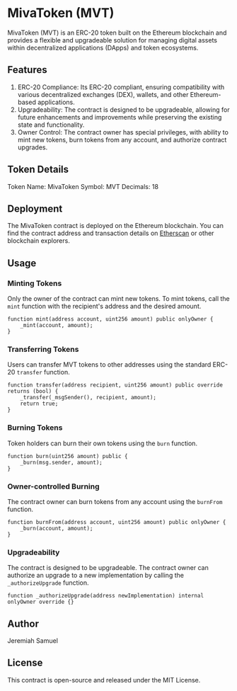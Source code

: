 
# MivaToken (MVT)

MivaToken (MVT) is an ERC-20 token built on the Ethereum blockchain and provides a flexible and upgradeable solution for managing digital assets within decentralized applications (DApps) and token ecosystems.

## Features

1. ERC-20 Compliance: Its ERC-20 compliant, ensuring compatibility with various decentralized exchanges (DEX), wallets, and other Ethereum-based applications.
2. Upgradeability: The contract is designed to be upgradeable, allowing for future enhancements and improvements while preserving the existing state and functionality.
3. Owner Control: The contract owner has special privileges, with ability to mint new tokens, burn tokens from any account, and authorize contract upgrades.

## Token Details

Token Name: MivaToken
Symbol: MVT
Decimals: 18

## Deployment

The MivaToken contract is deployed on the Ethereum blockchain. You can find the contract address and transaction details on [Etherscan](https://etherscan.io/) or other blockchain explorers.

## Usage

### Minting Tokens

Only the owner of the contract can mint new tokens. To mint tokens, call the `mint` function with the recipient's address and the desired amount.

```solidity
function mint(address account, uint256 amount) public onlyOwner {
    _mint(account, amount);
}
```

### Transferring Tokens

Users can transfer MVT tokens to other addresses using the standard ERC-20 `transfer` function.

```solidity
function transfer(address recipient, uint256 amount) public override returns (bool) {
    _transfer(_msgSender(), recipient, amount);
    return true;
}
```

### Burning Tokens
Token holders can burn their own tokens using the `burn` function.

```solidity
function burn(uint256 amount) public {
    _burn(msg.sender, amount);
}
```

### Owner-controlled Burning
The contract owner can burn tokens from any account using the `burnFrom` function.

```solidity
function burnFrom(address account, uint256 amount) public onlyOwner {
    _burn(account, amount);
}
```

### Upgradeability
The contract is designed to be upgradeable. The contract owner can authorize an upgrade to a new implementation by calling the `_authorizeUpgrade` function.

```solidity
function _authorizeUpgrade(address newImplementation) internal onlyOwner override {}
```

## Author
Jeremiah Samuel

## License

This contract is open-source and released under the MIT License.
